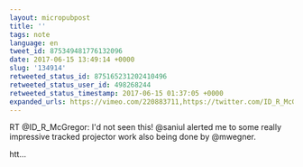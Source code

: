 ```yaml
---
layout: micropubpost
title: ''
tags: note
language: en
tweet_id: 875349481776132096
date: 2017-06-15 13:49:14 +0000
slug: '134914'
retweeted_status_id: 875165231202410496
retweeted_status_user_id: 498268244
retweeted_status_timestamp: 2017-06-15 01:37:05 +0000
expanded_urls: https://vimeo.com/220883711,https://twitter.com/ID_R_McGregor/status/875165231202410496/video/1
---
```

RT @ID_R_McGregor: I'd not seen this! @saniul alerted me to some really impressive tracked projector work also being done by @mwegner.

htt…
